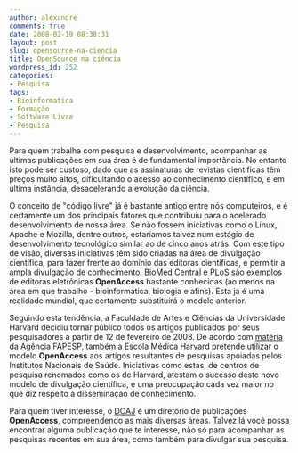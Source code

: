 ```yaml
---
author: alexandre
comments: true
date: 2008-02-19 08:38:31
layout: post
slug: opensource-na-ciencia
title: OpenSource na ciência
wordpress_id: 252
categories:
- Pesquisa
tags:
- Bioinformatica
- Formação
- Software Livre
- Pesquisa
---
```


Para quem trabalha com pesquisa e desenvolvimento, acompanhar as últimas publicações em sua área é de fundamental importância. No entanto isto pode ser custoso, dado que as assinaturas de revistas científicas têm preços muito altos, dificultando o acesso ao conhecimento científico, e em última instância, desacelerando a evolução da ciência.

O conceito de "código livre" já é bastante antigo entre nós computeiros, e é certamente um dos principais fatores que contribuiu para o acelerado desenvolvimento de nossa área. Se não fossem iniciativas como o Linux, Apache e Mozilla, dentre outros, estaríamos talvez num estágio de desenvolvimento tecnológico similar ao de cinco anos atrás. Com este tipo de visão, diversas iniciativas têm sido criadas na área de divulgação científica, para fazer frente ao domínio das editoras científicas, e permitir a ampla divulgação de conhecimento. [BioMed Central](http://www.biomedcentral.com/) e [PLoS](http://www.plos.org) são exemplos de editoras eletrônicas **OpenAccess** bastante conhecidas (ao menos na área em que trabalho - bioinformática, biologia e afins). Esta já é uma realidade mundial, que certamente substituirá o modelo anterior.

Seguindo esta tendência, a Faculdade de Artes e Ciências da Universidade Harvard decidiu tornar público todos os artigos publicados por seus pesquisadores a partir de 12 de fevereiro de 2008. De acordo com [matéria da Agência FAPESP](http://www.agencia.fapesp.br/boletim_dentro.php?id=8433), também a Escola Médica Harvard pretende utilizar o modelo **OpenAccess** aos artigos resultantes de pesquisas apoiadas pelos Institutos Nacionais de Saúde. Iniciativas como estas, de centros de pesquisa renomados como os de Harvard, atestam o sucesso deste novo modelo de divulgação científica, e uma preocupação cada vez maior no que diz respeito à disseminação de conhecimento.

Para quem tiver interesse, o [DOAJ](http://www.doaj.org) é um diretório de publicações **OpenAccess**, compreendendo as mais diversas áreas. Talvez lá você possa encontrar alguma publicação que te interesse, não só para acompanhar as pesquisas recentes em sua área, como também para divulgar sua pesquisa.
